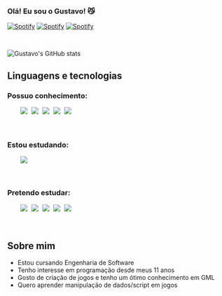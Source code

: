 ### Olá! Eu sou o Gustavo! 😼
[![Spotify](https://img.shields.io/badge/Spotify-1ED760?&style=for-the-badge&logo=spotify&logoColor=white)](https://open.spotify.com/user/9hapv7exf1j8z78or32bwcutw)
[![Spotify](https://img.shields.io/badge/Twitch-9146FF?style=for-the-badge&logo=twitch&logoColor=white)](https://www.twitch.tv/klawuwu)
[![Spotify](https://img.shields.io/badge/Instagram-E4405F?style=for-the-badge&logo=instagram&logoColor=white)](https://instagram.com/gusta_walk)

<br/>

![Gustavo's GitHub stats](https://github-readme-stats.vercel.app/api?username=gustawalk&show_icons=true&theme=transparent)

## Linguagens e tecnologias

### Possuo conhecimento:
<div style="word-spacing: 5px; margin-left:30px;">
    <img class="html" src="https://img.shields.io/badge/HTML5-E34F26?style=for-the-badge&logo=html5&logoColor=white"></img>
    <img class="css" src="https://img.shields.io/badge/CSS3-1572B6?style=for-the-badge&logo=css3&logoColor=white"></img>
    <img class="js" src="https://img.shields.io/badge/JavaScript-323330?style=for-the-badge&logo=javascript&logoColor=F7DF1E"></img>
    <img class="c" src="https://img.shields.io/badge/C-00599C?style=for-the-badge&logo=c&logoColor=white"></img>
    <img class="mysql" src="https://img.shields.io/badge/MySQL-00000F?style=for-the-badge&logo=mysql&logoColor=white"></img>
</div>
<br/>
<br/>

### Estou estudando:

<div style="word-spacing: 5px; margin-left:30px;">
    <img class="php" src="https://img.shields.io/badge/PHP-777BB4?style=for-the-badge&logo=php&logoColor=white"></img>
</div>
<br/>
<br/>

### Pretendo estudar:

<div style="word-spacing: 5px; margin-left:30px;">
    <img class="cpp" src="https://img.shields.io/badge/C%2B%2B-00599C?style=for-the-badge&logo=c%2B%2B&logoColor=white"></img>
    <img class="csharp" src="https://img.shields.io/badge/C%23-239120?style=for-the-badge&logo=c-sharp&logoColor=white"></img>
    <img class="python" src="https://img.shields.io/badge/Python-14354C?style=for-the-badge&logo=python&logoColor=white"></img>
    <img class="lua" src="https://img.shields.io/badge/Lua-2C2D72?style=for-the-badge&logo=lua&logoColor=white"></img>
    <img class="typescript" src="https://img.shields.io/badge/TypeScript-007ACC?style=for-the-badge&logo=typescript&logoColor=white"></img>
</div>
<br/>
<br/>

## Sobre mim
- Estou cursando Engenharia de Software
- Tenho interesse em programação desde meus 11 anos
- Gosto de criação de jogos e tenho um ótimo conhecimento em GML
- Quero aprender manipulação de dados/script em jogos
